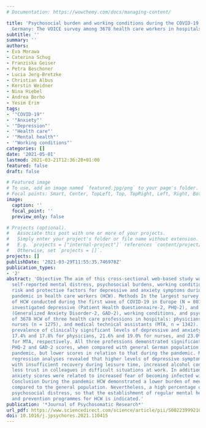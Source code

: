 ```yaml
---
# Documentation: https://wowchemy.com/docs/managing-content/

title: 'Psychosocial burden and working conditions during the COVID-19 pandemic in
  Germany: The VOICE survey among 3678 health care workers in hospitals'
subtitle: ''
summary: ''
authors:
- Eva Morawa
- Caterina Schug
- Franziska Geiser
- Petra Beschoner
- Lucia Jerg-Bretzke
- Christian Albus
- Kerstin Weidner
- Nina Hiebel
- Andrea Borho
- Yesim Erim
tags:
- '"COVID-19"'
- '"Anxiety"'
- '"Depression"'
- '"Health care"'
- '"Mental health"'
- '"Working conditions"'
categories: []
date: '2021-05-01'
lastmod: 2021-03-21T12:36:28+01:00
featured: false
draft: false

# Featured image
# To use, add an image named `featured.jpg/png` to your page's folder.
# Focal points: Smart, Center, TopLeft, Top, TopRight, Left, Right, BottomLeft, Bottom, BottomRight.
image:
  caption: ''
  focal_point: ''
  preview_only: false

# Projects (optional).
#   Associate this post with one or more of your projects.
#   Simply enter your project's folder or file name without extension.
#   E.g. `projects = ["internal-project"]` references `content/project/deep-learning/index.md`.
#   Otherwise, set `projects = []`.
projects: []
publishDate: '2021-03-29T11:55:35.746978Z'
publication_types:
- '2'
abstract: 'Objective The aim of this cross-sectional web-based study was to examine
  self-reported mental distress, psychosocial burdens, working conditions and potential
  risk and protective factors for depressive and anxiety symptoms during the COVID-19
  pandemic in health care workers (HCW). Methods In the largest survey on mental health
  of HCW conducted during the first wave of COVID-19 in Europe (N = 8071 HCW), we
  investigated depressive (Patient Health Questionnaire-2, PHQ-2), and anxiety symptoms
  (Generalized Anxiety Disorder-2, GAD-2), working conditions, and psychosocial burden
  of 3678 HCW of three health care professions in hospitals: physicians (n = 1061),
  nurses (n = 1275), and medical technical assistants (MTA, n = 1342). Results The
  prevalence of clinically significant levels of depressive and anxiety symptoms was
  17.4% and 17.8% for physicians, 21.6% and 19.0% for nurses, and 23.0% and 20.1%
  for MTA, respectively. All three professions demonstrated significantly elevated
  PHQ-2 and GAD-2 scores, when compared with general German population before the
  pandemic, but lower scores in relation to that during the pandemic. Multiple linear
  regression analyses revealed that higher levels of depressive symptoms were associated
  with insufficient recovery during leisure time, increased alcohol consumption, and
  less trust in colleagues in difficult situations at work. In addition, elevated
  anxiety scores were related to increased fear of becoming infected with COVID-19.
  Conclusion During the pandemic HCW demonstrated a lower burden of mental distress
  compared to the general population. Nevertheless, a high percentage of HCW demonstrates
  psychosocial distress, so that the establishment of regular mental health screening
  and prevention programmes for HCW is indicated.'
publication: '*Journal of Psychosomatic Research*'
url_pdf: https://www.sciencedirect.com/science/article/pii/S002239992100060X
doi: 10.1016/j.jpsychores.2021.110415
---
```

